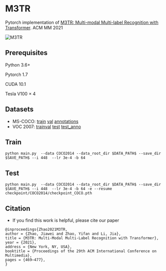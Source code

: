 # M3TR
Pytorch implementation of [M3TR: Multi-modal Multi-label Recognition with Transformer](https://dl.acm.org/doi/abs/10.1145/3474085.3475191). ACM MM 2021

![M3TR](https://github.com/iCVTEAM/M3TR/blob/master/figs/motivation.png)

## Prerequisites

Python 3.6+

Pytorch 1.7

CUDA 10.1

Tesla V100 × 4

## Datasets

- MS-COCO: [train](http://images.cocodataset.org/zips/train2014.zip)  [val](http://images.cocodataset.org/zips/val2014.zip)  [annotations](http://images.cocodataset.org/annotations/annotations_trainval2014.zip)
- VOC 2007: [trainval](http://host.robots.ox.ac.uk/pascal/VOC/voc2007/VOCtrainval_06-Nov-2007.tar)  [test](http://host.robots.ox.ac.uk/pascal/VOC/voc2007/VOCtest_06-Nov-2007.tar)  [test_anno](http://host.robots.ox.ac.uk/pascal/VOC/voc2007/VOCtestnoimgs_06-Nov-2007.tar)

## Train

```shell
python main.py  --data COCO2014 --data_root_dir $DATA_PATH$ --save_dir $SAVE_PATH$ --i 448  --lr 3e-4 -b 64
```

## Test

```shell
python main.py  --data COCO2014 --data_root_dir $DATA_PATH$ --save_dir $SAVE_PATH$ --i 448  --lr 3e-4 -b 64 -e --resume checkpoint/COCO2014/checkpoint_COCO.pth
```

## Citation

- If you find this work is helpful, please cite our paper

```
@inproceedings{Zhao2021M3TR,
author = {Zhao, Jiawei and Zhao, Yifan and Li, Jia},
title = {M3TR: Multi-Modal Multi-Label Recognition with Transformer},
year = {2021},
address = {New York, NY, USA},
booktitle = {Proceedings of the 29th ACM International Conference on Multimedia},
pages = {469–477},
}
```
